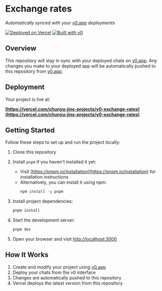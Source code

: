 # Exchange rates

*Automatically synced with your [v0.app](https://v0.app) deployments*

[![Deployed on Vercel](https://img.shields.io/badge/Deployed%20on-Vercel-black?style=for-the-badge&logo=vercel)](https://vercel.com/chunyu-jins-projects/v0-exchange-rates)
[![Built with v0](https://img.shields.io/badge/Built%20with-v0.app-black?style=for-the-badge)](https://v0.app/chat/pNIh5usddog)

## Overview

This repository will stay in sync with your deployed chats on [v0.app](https://v0.app).
Any changes you make to your deployed app will be automatically pushed to this repository from [v0.app](https://v0.app).

## Deployment

Your project is live at:

**[https://vercel.com/chunyu-jins-projects/v0-exchange-rates](https://vercel.com/chunyu-jins-projects/v0-exchange-rates)**

## Getting Started

Follow these steps to set up and run the project locally:

1. Clone this repository

2. Install `pnpm` if you haven't installed it yet:
   - Visit [https://pnpm.io/installation](https://pnpm.io/installation) for installation instructions
   - Alternatively, you can install it using npm:
     ```bash
     npm install -g pnpm
     ```

3. Install project dependencies:
   ```bash
   pnpm install
   ```

4. Start the development server:
   ```bash
   pnpm dev
   ```

5. Open your browser and visit [http://localhost:3000](http://localhost:3000)

## How It Works

1. Create and modify your project using [v0.app](https://v0.app)
2. Deploy your chats from the v0 interface
3. Changes are automatically pushed to this repository
4. Vercel deploys the latest version from this repository